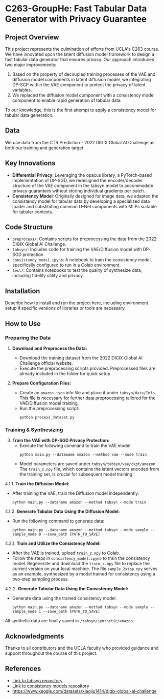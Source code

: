 # C263-GroupHe: Fast Tabular Data Generator with Privacy Guarantee

## Project Overview
This project represents the culmination of efforts from UCLA's C263 course. We have innovated upon the latent diffusion model framework to design a fast tabular data generator that ensures privacy. Our approach introduces two major improvements:
1. Based on the property of decoupled training processes of the VAE and diffusion model components in latent diffusion model, we integrating DP-SGP within the VAE component to protect the privacy of latent variables.
2. We replaced the diffusion model component with a consistency model component to enable rapid generation of tabular data.

To our knowledge, this is the first attempt to apply a consistency model for tabular data generation.

## Data
We use data from the CTR Prediction - 2022 DIGIX Global AI Challenge as both our training and generation target.

## Key Innovations
- **Differential Privacy**: Leveraging the opacus library, a PyTorch-based implementation of DP-SGD, we redesigned the encoder/decoder structure of the VAE component in the tabsyn model to accommodate privacy guarantees without storing individual gradients per batch.
- **Consistency Model**: Originally designed for image data, we adapted the consistency model for tabular data by developing a specialized data loader and substituting common U-Net components with MLPs suitable for tabular contexts.

## Code Structure
- `preprocess/`: Contains scripts for preprocessing the data from the 2022 DIGIX Global AI Challenge.
- `tabsyn/`: Includes code for training the VAE/Diffusion model with DP-SGD protection.
- `consistency_model.ipynb`: A notebook to train the consistency model, specifically configured to run in a Colab environment.
- `test/`: Contains notebooks to test the quality of synthesize data, including fidelity utility and privacy.
## Installation
Describe how to install and run the project here, including environment setup if specific versions of libraries or tools are necessary.

## How to Use

### Preparing the Data
1. **Download and Preprocess the Data:**
   - Download the training dataset from the 2022 DIGIX Global AI Challenge official website.
   - Execute the preprocessing scripts provided. Preprocessed files are already included in the folder for quick setup.

2. **Prepare Configuration Files:**
   - Create an `amazon.json` info file and place it under `tabsyn/data/Info`. This file is necessary for further data preprocessing tailored for the VAE/Diffusion model training.
   - Run the preprocessing script:
     ```
     python process_dataset.py
     ```

### Training & Synthesizing
3. **Train the VAE with DP-SGD Privacy Protection:**
   - Execute the following command to train the VAE model:
     ```
     python main.py --dataname amazon --method vae --mode train
     ```
   - Model parameters are saved under `tabsyn/tabsyn/vae/ckpt/amazon`. The `train_z.npy` file, which contains the latent vectors encoded from the training set, is crucial for subsequent model training.

4.1.1. **Train the Diffusion Model:**
   - After training the VAE, train the Diffusion model independently:
     ```
     python main.py --dataname amazon --method tabsyn --mode train
     ```

4.1.2. **Generate Tabular Data Using the Diffusion Model:**
   - Run the following command to generate data:
     ```
     python main.py --dataname amazon --method tabsyn --mode sample --sample_mode 0 --save_path [PATH_TO_SAVE]
     ```

4.2.1. **Train and Utilize the Consistency Model:**
   - After the VAE is trained, upload `train_z.npy` to Colab.
   - Follow the steps in `consistency_model.ipynb` to train the consistency model. Regenerate and download the `train_z.npy` file to replace the current version on your local machine. The file `sample_2step.npy` serves as an example, synthesized by a model trained for consistency using a two-step sampling process.

4.2.2. **Generate Tabular Data Using the Consistency Model:**
   - Generate data using the trained consistency model:
     ```
     python main.py --dataname amazon --method tabsyn --mode sample --sample_mode 1 --save_path [PATH_TO_SAVE]
     ```

All synthetic data are finally saved in `/tabsyn/synthetic/amazon`.
## Acknowledgments
Thanks to all contributors and the UCLA faculty who provided guidance and support throughout the course of this project.

## References
- [Link to tabsyn repository](https://github.com/amazon-science/tabsyn/tree/main)
- [Link to consistency models repository](https://github.com/Kinyugo/consistency_models)
- https://www.kaggle.com/datasets/xiaojiu1414/digix-global-ai-challenge

  
